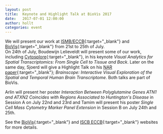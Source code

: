 ```yaml
---
layout: post
title:  Keynote and Highlight Talk at BioVis 2017
date:   2017-07-01 12:00:00
author: hollt
categories: event
---
```

We will present our work at [ISMB/ECCB][ismb]{:target="_blank"} and [BioVis][biovis]{:target="_blank"} from 21st to  25th of July.<br/>
On 24th of July, Boudewijn Lelieveldt will present some of our work, including [Cytosplore][cytosplore]{:target="_blank"}, in his keynote *Visual Analytics for Spatial Transcriptomics: From Single Cell to Tissue and Back*. Later on the same day, Sjoerd will give a Highlight Talk on his [NAR paper](/publications/2017_nar_brainscope/){:target="_blank"}; *Brainscope: Interactive Visual Exploration of the Spatial and Temporal Human Brain Transcriptome*. Both talks are part of BioVis.

Arlin will present her poster *Interaction Between Polyglutamine Genes ATN1 and ATXN2 Coincides with Regions Associated to Huntington's Disease* in Session A on July 22nd and 23rd and Tamim will present his poster *Single Cell Mass Cytometry Marker Panel Extension* in Session B on July 24th and 25th.

See the [BioVis][biovis]{:target="_blank"} and [ISCB ECCB][ismb]{:target="_blank"} websites for more details.

[ismb]: https://www.iscb.org/ismbeccb2017
[biovis]: http://biovis.net/2017/program_ismb/
[cytosplore]: https://www.cytosplore.org
